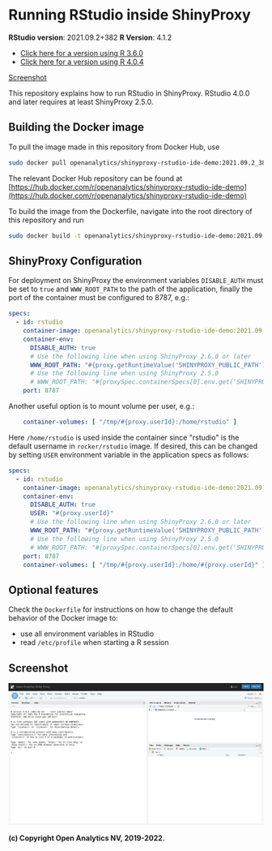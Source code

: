 # Running RStudio inside ShinyProxy

**RStudio version**: 2021.09.2+382
**R Version**: 4.1.2

- [Click here for a version using R 3.6.0](https://github.com/openanalytics/shinyproxy-rstudio-ide-demo/tree/1.2.1335__3.6.0)
- [Click here for a version using R 4.0.4](https://github.com/openanalytics/shinyproxy-rstudio-ide-demo/tree/1.4.1106__4.0.4)

[Screenshot](#screenshot)

This repository explains how to run RStudio in ShinyProxy.
RStudio 4.0.0 and later requires at least ShinyProxy 2.5.0.

## Building the Docker image

To pull the image made in this repository from Docker Hub, use

```bash
sudo docker pull openanalytics/shinyproxy-rstudio-ide-demo:2021.09.2_382__4.1.2
```

The relevant Docker Hub repository can be found at [https://hub.docker.com/r/openanalytics/shinyproxy-rstudio-ide-demo](https://hub.docker.com/r/openanalytics/shinyproxy-rstudio-ide-demo)

To build the image from the Dockerfile, navigate into the root directory of this repository and run

```bash
sudo docker build -t openanalytics/shinyproxy-rstudio-ide-demo:2021.09.2_382__4.1.2 .
```

## ShinyProxy Configuration

For deployment on ShinyProxy the environment variables `DISABLE_AUTH` must be set to `true` and `WWW_ROOT_PATH` to the path of the application, finally the port of the container must be configured to 8787, e.g.:

```yaml
specs:
  - id: rstudio
    container-image: openanalytics/shinyproxy-rstudio-ide-demo:2021.09.2_382__4.1.2
    container-env:
      DISABLE_AUTH: true
      # Use the following line when using ShinyProxy 2.6.0 or later
      WWW_ROOT_PATH: "#{proxy.getRuntimeValue('SHINYPROXY_PUBLIC_PATH')}"
      # Use the following line when using ShinyProxy 2.5.0
      # WWW_ROOT_PATH: "#{proxySpec.containerSpecs[0].env.get('SHINYPROXY_PUBLIC_PATH')}"
    port: 8787
```

Another useful option is to mount volume per user, e.g.:

```yaml
    container-volumes: [ "/tmp/#{proxy.userId}:/home/rstudio" ]
```

Here `/home/rstudio` is used inside the container since "rstudio" is the default username in `rocker/rstudio` image.
If desired, this can be changed by setting `USER` environment variable in the application specs as follows:

```yaml
specs:
  - id: rstudio
    container-image: openanalytics/shinyproxy-rstudio-ide-demo:2021.09.2_382__4.1.2
    container-env:
      DISABLE_AUTH: true
      USER: "#{proxy.userId}"
      # Use the following line when using ShinyProxy 2.6.0 or later
      WWW_ROOT_PATH: "#{proxy.getRuntimeValue('SHINYPROXY_PUBLIC_PATH')}"
      # Use the following line when using ShinyProxy 2.5.0
      # WWW_ROOT_PATH: "#{proxySpec.containerSpecs[0].env.get('SHINYPROXY_PUBLIC_PATH')}"
    port: 8787
    container-volumes: [ "/tmp/#{proxy.userId}:/home/#{proxy.userId}" ]
```

## Optional features

Check the `Dockerfile` for instructions on how to change the default behavior of
the Docker image to:

- use all environment variables in RStudio
- read `/etc/profile` when starting a R session

## Screenshot

![RStudio](.github/screenshots/rstudio.png)

**(c) Copyright Open Analytics NV, 2019-2022.**

